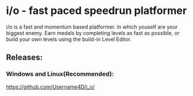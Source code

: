 # i/o - fast paced speedrun platformer

i/o is a fast and momentum based platformer. in which youself are your biggest enemy. Earn medals by completing levels as fast as possible, or build your own levels using the build-in Level Editor.

## Releases:

### Windows and Linux(Recommended):
https://github.com/Username4D/i_o/
